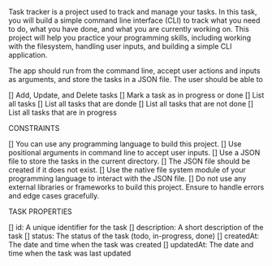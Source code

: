 Task tracker is a project used to track and manage your tasks. In this task, you will build a simple command line interface (CLI) to track what you need to do, what you have done, and what you are currently working on. This project will help you practice your programming skills, including working with the filesystem, handling user inputs, and building a simple CLI application.

The app should run from the command line, accept user actions and inputs as arguments, and store the tasks in a JSON file. The user should be able to

[] Add, Update, and Delete tasks
[] Mark a task as in progress or done
[] List all tasks
[] List all tasks that are donde
[] List all tasks that are not done
[] List all tasks that are in progress

CONSTRAINTS

[] You can use any programming language to build this project.
[] Use positional arguments in command line to accept user inputs.
[] Use a JSON file to store the tasks in the current directory.
[] The JSON file should be created if it does not exist.
[] Use the native file system module of your programming language to interact with the JSON file.
[] Do not use any external libraries or frameworks to build this project.
Ensure to handle errors and edge cases gracefully.

TASK PROPERTIES

[] id: A unique identifier for the task
[] description: A short description of the task
[] status: The status of the task (todo, in-progress, done)
[] createdAt: The date and time when the task was created
[] updatedAt: The date and time when the task was last updated
